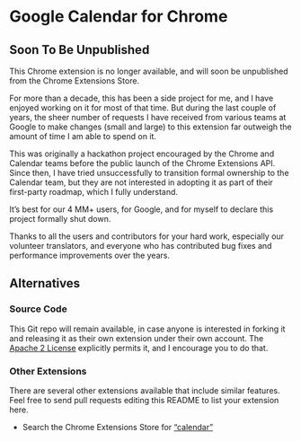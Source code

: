 # Google Calendar for Chrome

## Soon To Be Unpublished

This Chrome extension is no longer available, and will soon be unpublished from the Chrome Extensions Store.

For more than a decade, this has been a side project for me, and I have enjoyed working on it for most of that time. But during the last couple of years, the sheer number of requests I have received from various teams at Google to make changes (small and large) to this extension far outweigh the amount of time I am able to spend on it.

This was originally a hackathon project encouraged by the Chrome and Calendar teams before the public launch of the Chrome Extensions API. Since then, I have tried unsuccessfully to transition formal ownership to the Calendar team, but they are not interested in adopting it as part of their first-party roadmap, which I fully understand.

It’s best for our 4 MM+ users, for Google, and for myself to declare this project formally shut down.

Thanks to all the users and contributors for your hard work, especially our volunteer translators, and everyone who has contributed bug fixes and performance improvements over the years.

## Alternatives

### Source Code

This Git repo will remain available, in case anyone is interested in forking it and releasing it as their own extension under their own account. The [Apache 2 License](COPYING) explicitly permits it, and I encourage you to do that.

### Other Extensions

There are several other extensions available that include similar features. Feel free to send pull requests editing this README to list your extension here.

- Search the Chrome Extensions Store for [“calendar”](https://chrome.google.com/webstore/search/calendar)
